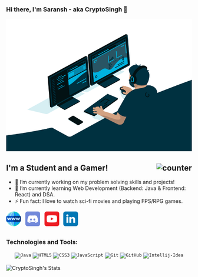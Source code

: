 ### Hi there, I'm Saransh - aka CryptoSingh 👋

<div align="center">
<img src="https://github.com/CryptoSingh1337/CryptoSingh1337/blob/master/icons/code.gif" height="360px" width="640px" alt="gif"/>
</div>

## I'm a Student and a Gamer!<img src="https://komarev.com/ghpvc/?username=cryptosingh1337" alt="counter" align="right"/>

- 🔭 I’m currently working on my problem solving skills and projects!
- 🌱 I’m currently learning Web Development (Backend: Java & Frontend: React) and DSA.
- ⚡ Fun fact: I love to watch sci-fi movies and playing FPS/RPG games.

<a href="https://cryptosingh1337.github.io/" target="_blank"><img alt="website" height="40px" width="40px" src="./icons/world-wide-web.svg"/></a>&nbsp;&nbsp;
<a href="https://discord.gg/6efHuzv" target="_blank"><img alt="discord" height="40px" width="40px" src="https://raw.githubusercontent.com/edent/SuperTinyIcons/master/images/svg/discord.svg"/></a>&nbsp;&nbsp;
<a href="https://www.youtube.com/cryptosingh" target="_blank"><img alt="youtube" height="40px" width="40px" src="https://raw.githubusercontent.com/edent/SuperTinyIcons/master/images/svg/youtube.svg"/></a>&nbsp;&nbsp;
<a href="https://www.linkedin.com/in/saransh-kumar-2k19/" target="_blank"><img alt="linkedin" height="40px" width="40px" src="https://raw.githubusercontent.com/edent/SuperTinyIcons/master/images/svg/linkedin.svg"/></a>

##

### Technologies and Tools:

<div align="center">
<code><img alt="Java" height="40px" width="40px" src="https://github.com/tomchen/stack-icons/blob/master/logos/java.svg" title="Java"/></code>
<code><img alt="HTML5" height="40px" width="40px" src="https://github.com/tomchen/stack-icons/blob/master/logos/html-5.svg" title="HTML5"/></code>
<code><img alt="CSS3" height="40px" width="40px" src="https://github.com/tomchen/stack-icons/blob/master/logos/css-3.svg" title="CSS3"/></code>
<code><img alt="JavaScript" height="40px" width="40px" src="https://github.com/tomchen/stack-icons/blob/master/logos/bootstrap.svg" title="Bootstrap"/></code>
<code><img alt="Git" height="40px" width="40px" src="https://github.com/tomchen/stack-icons/blob/master/logos/git-icon.svg" title="Git"/></code>
<code><img alt="GitHub" height="40px" width="40px" src="https://github.com/tomchen/stack-icons/blob/master/logos/github-icon.svg" 
title="GitHub"/></code>
<code><img alt="Intellij-Idea" height="40px" width="40px" src="https://github.com/tomchen/stack-icons/blob/master/logos/intellij-idea.svg" title="Intellij-IDEA"/></code>
</div>
<br>
<img  alt="CryptoSingh's Stats" src="https://github-readme-stats-cryptosingh1337.vercel.app/api?username=CryptoSingh1337&show_icons=true&bg_color=FFFFFF&title_color=003140&icon_color=003140&text_color=0486AA" title="Stats" />
